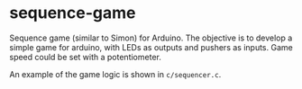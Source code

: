 # sequence-game
Sequence game (similar to Simon) for Arduino. The objective is to develop a simple game for arduino, with LEDs as outputs and pushers as inputs. Game speed could be set with a potentiometer.

An example of the game logic is shown in ```c/sequencer.c```.
